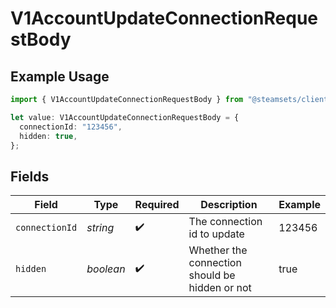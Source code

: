 # V1AccountUpdateConnectionRequestBody

## Example Usage

```typescript
import { V1AccountUpdateConnectionRequestBody } from "@steamsets/client-ts/models/components";

let value: V1AccountUpdateConnectionRequestBody = {
  connectionId: "123456",
  hidden: true,
};
```

## Fields

| Field                                          | Type                                           | Required                                       | Description                                    | Example                                        |
| ---------------------------------------------- | ---------------------------------------------- | ---------------------------------------------- | ---------------------------------------------- | ---------------------------------------------- |
| `connectionId`                                 | *string*                                       | :heavy_check_mark:                             | The connection id to update                    | 123456                                         |
| `hidden`                                       | *boolean*                                      | :heavy_check_mark:                             | Whether the connection should be hidden or not | true                                           |